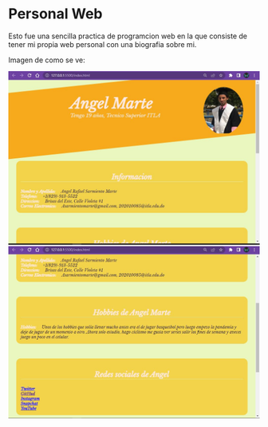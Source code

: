 # Personal Web

Esto fue una sencilla practica de programcion web en la que consiste de tener mi propia web personal con una biografia sobre mi.

Imagen de como se ve:

![Alt text](img/web1.JPG "Inicio de la web")
![Alt text](img/web2.JPG "Medio de la web")
